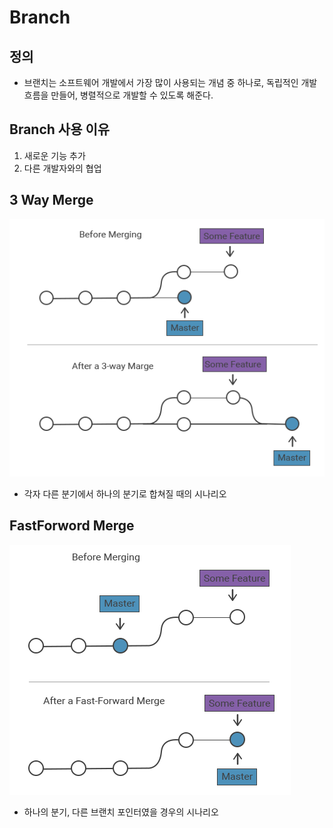 # Branch

## 정의
* 브랜치는 소프트웨어 개발에서 가장 많이 사용되는 개념 중 하나로, 독립적인 개발 흐름을 만들어, 병렬적으로
개발할 수 있도록 해준다.

## Branch 사용 이유
1. 새로운 기능 추가
2. 다른 개발자와의 협업

## 3 Way Merge
![](../assets/3WM.png)
* 각자 다른 분기에서 하나의 분기로 합쳐질 때의 시나리오

## FastForword Merge
![](../assets/FFM.png)
* 하나의 분기, 다른 브랜치 포인터였을 경우의 시나리오


